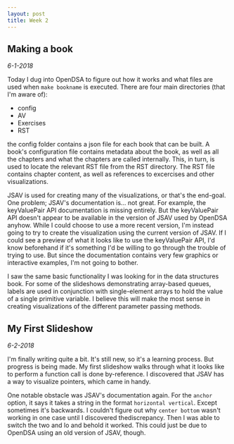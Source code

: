 ```yaml
---
layout: post
title: Week 2
---
```


## Making a book

*6-1-2018*

Today I dug into OpenDSA to figure out how it works and what files are used when
`make bookname` is executed. There are four main directories
(that I'm aware of):

* config
* AV
* Exercises
* RST

the config folder contains a json file for each book that can be built. A book's
configuration file contains metadata about the book, as well as all the chapters
and what the chapters are called internally. This, in turn, is used to locate
the relevant RST file from the RST directory. The RST file contains chapter
content, as well as references to excercises and other visualizations.

JSAV is used for creating many of the visualizations, or that's the end-goal.
One problem; JSAV's documentation is... not great. For example, the keyValuePair
API documentation is missing entirely. But the keyValuePair API doesn't appear
to be available in the version of JSAV used by OpenDSA anyhow. While I could
choose to use a more recent version, I'm instead going to try to create the
visualization using the current version of JSAV. If I could see a preview of
what it looks like to use the keyValuePair API, I'd know beforehand if it's
something I'd be willing to go through the trouble of trying to use. But since
the documentation contains very few graphics or interactive examples, I'm not
going to bother.

I saw the same basic functionality I was looking for in the data structures
book. For some of the slideshows demonstrating array-based queues, labels are
used in conjunction with single-element arrays to hold the value of a single
primitive variable. I believe this will make the most sense in creating
visualizations of the different parameter passing methods.

## My First Slideshow

*6-2-2018*

I'm finally writing quite a bit. It's still new, so it's a learning process. But
progress is being made. My first slideshow walks through what it looks like to
perform a function call is done by-reference. I discovered that JSAV has a way
to visualize pointers, which came in handy.

One notable obstacle was JSAV's documentation again. For the `anchor` option, it
says it takes a string in the format `horizontal vertical`. Except sometimes
it's backwards. I couldn't figure out why `center bottom` wasn't working in one
case until I discovered thediscrepancy. Then I was able to switch the two and lo
and behold it worked. This could just be due to OpenDSA using an old version of
JSAV, though.
